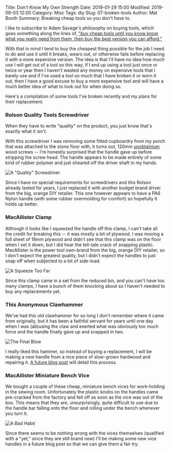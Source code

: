 Title: Don't Know My Own Strength
Date: 2019-01-29 15:00
Modified: 2019-09-03 12:00
Category: Misc
Tags: diy
Slug: 07-broken-tools
Author: Mat Booth
Summary: Breaking cheap tools so you don't have to.

I like to subscribe to Adam Savage's philosophy on buying tools, which goes something along the lines of, ["buy cheap tools until you know know what you really need from them, then buy the best version you can afford."](https://www.reddit.com/r/maker/comments/4hv3an/maker_ama_series_i_am_adam_savage_maker/d2slfgb/)

With that in mind I tend to buy the cheapest thing possible for the job I need to do and use it until it breaks, wears out, or otherwise fails before replacing it with a more expensive version. The idea is that I'll have no idea how much use I will get out of a tool so this way, if I end up using a tool just once or twice or year then I haven't wasted any money on expensive tools that I barely use and if I've used a tool so much that I have broken it or worn it out, then I have a good excuse to buy a more expensive tool and will have a much better idea of what to look out for when doing so.

Here's a compilation of some tools I've broken recently and my plans for their replacement.

### Rolson Quality Tools Screwdriver

When they have to write "quality" on the product, you just know that's exactly what it isn't.

With this screwdriver I was removing some fitted cupboardry from my porch that was attached to the stone floor with, it turns out, 120mm [unobtainium](https://en.wikipedia.org/wiki/Unobtainium) wood screws -- I'm honestly surprised that the handle gave up before stripping the screw head. The handle appears to be made entirely of some kind of rubber polymer and just sheared off the driver shaft in my hands.

![A "Quality" Screwdriver]({filename}/images/diy/07-broken_screwdriver_small.jpg)

Since I have no special requirements for screwdrivers and this Rolson already lasted for years, I just replaced it with another budget brand driver from the big, orange DIY retailer. This one however appears to have a PA6 Nylon handle (with some rubber overmolding for comfort) so hopefully it holds up better.

### MacAllister Clamp

Although it looks like I squeezed the handle off this clamp, I can't take all the credit for breaking this -- it was mostly a bit of plywood. I was moving a full sheet of 18mm plywood and didn't see that this clamp was on the floor when I set it down, but I did hear the tell-tale crack of snapping plastic. MacAllister is the power tool own-brand from the big, orange DIY retailer, so I don't expect the greatest quality, but I didn't expect the handles to just snap off when subjected to a bit of side-load.

![A Squeeze Too Far]({filename}/images/diy/07-broken_clamp_small.jpg)

Since this clamp came in a set from the reduced bin, and you can't have too many clamps, I have a bunch of them knocking about so I haven't needed to buy any replacements yet.

### This Anonymous Clawhammer

We've had this old clawhammer for so long I don't remember where it came from originally, but it has been a faithful servant for years until one day when I was (ab)using the claw and exerted what was obviously too much force and the handle finally gave up and snapped in two.

![The Final Blow]({filename}/images/diy/07-broken_hammer_small.jpg)

I really liked this hammer, so instead of buying a replacement, I will be making a new handle from a nice piece of slow-grown hardwood and repairing it. [A future blog post]({filename}/11-simple-hammer-repair.html) will detail this process.

### MacAllister Miniature Bench Vice

We bought a couple of these cheap, miniature bench vices for work-holding in the sewing room. Unfortunately the plastic knobs on the handles came pre-cracked from the factory and fell off as soon as the vice was out of the box. This means that they are, unsurprisingly, quite difficult to use due to the handle bar falling onto the floor and rolling under the bench whenever you turn it.

![A Bad Habit]({filename}/images/diy/07-broken_vice_hand_small.jpg)

Since there seems to be nothing wrong with the vices themselves (qualified with a "yet," since they are still brand new) I'll be making some new vice handles in a future blog post so that we can give them a fair try.
